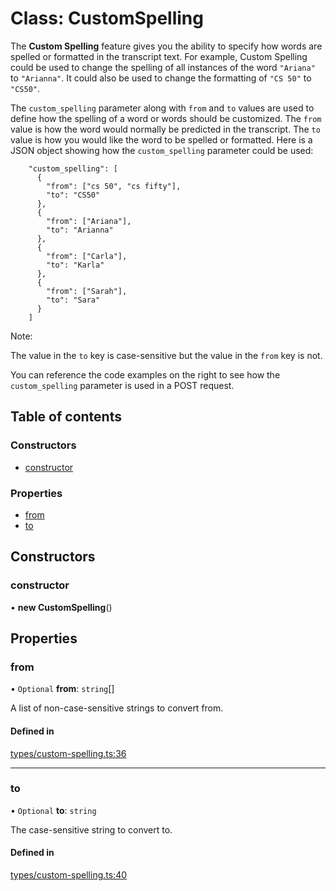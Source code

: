 # Class: CustomSpelling

The **Custom Spelling** feature gives you the ability to specify how words are spelled or formatted in the transcript text. For example, Custom Spelling could be used to change the spelling of all instances of the word `"Ariana"` to `"Arianna"`. It could also be used to change the formatting of `"CS 50"` to `"CS50"`.

The `custom_spelling` parameter along with `from` and `to` values are used to define how the spelling of a word or words should be customized. The `from` value is how the word would normally be predicted in the transcript. The `to` value is how you would like the word to be spelled or formatted. Here is a JSON object showing how the `custom_spelling` parameter could be used:
```
    "custom_spelling": [
      {
        "from": ["cs 50", "cs fifty"],
        "to": "CS50"
      },
      {
        "from": ["Ariana"],
        "to": "Arianna"
      },
      {
        "from": ["Carla"],
        "to": "Karla"
      },
      {
        "from": ["Sarah"],
        "to": "Sara"
      }
    ]
```

Note:

The value in the `to` key is case-sensitive but the value in the `from` key is not.

You can reference the code examples on the right to see how the `custom_spelling` parameter is used in a POST request.

## Table of contents

### Constructors

- [constructor](../wiki/CustomSpelling#constructor)

### Properties

- [from](../wiki/CustomSpelling#from)
- [to](../wiki/CustomSpelling#to)

## Constructors

### constructor

• **new CustomSpelling**()

## Properties

### from

• `Optional` **from**: `string`[]

A list of non-case-sensitive strings to convert from.

#### Defined in

[types/custom-spelling.ts:36](https://github.com/PhillipChaffee/assemblyai-node-sdk/blob/a493ce0/src/types/custom-spelling.ts#L36)

___

### to

• `Optional` **to**: `string`

The case-sensitive string to convert to.

#### Defined in

[types/custom-spelling.ts:40](https://github.com/PhillipChaffee/assemblyai-node-sdk/blob/a493ce0/src/types/custom-spelling.ts#L40)
